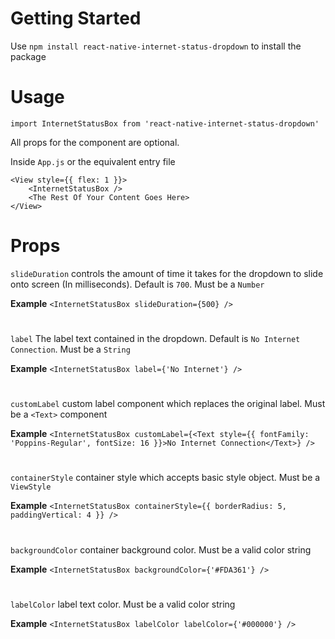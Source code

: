 # Getting Started
Use `npm install react-native-internet-status-dropdown` to install the package

# Usage
`import InternetStatusBox from 'react-native-internet-status-dropdown'`

All props for the component are optional.

Inside `App.js` or the equivalent entry file

```
<View style={{ flex: 1 }}>
    <InternetStatusBox />
    <The Rest Of Your Content Goes Here>
</View>
```

# Props
`slideDuration` controls the amount of time it takes for the dropdown to slide onto screen (In milliseconds). Default is `700`. Must be a `Number`

**Example** `<InternetStatusBox slideDuration={500} />`
#

`label` The label text contained in the dropdown. Default is `No Internet Connection`. Must be a `String`

**Example** `<InternetStatusBox label={'No Internet'} />`
#

`customLabel` custom label component which replaces the original label. Must be a `<Text>` component

**Example** `<InternetStatusBox customLabel={<Text style={{ fontFamily: 'Poppins-Regular', fontSize: 16 }}>No Internet Connection</Text>} />`
#

`containerStyle` container style which accepts basic style object. Must be a `ViewStyle`

**Example** `<InternetStatusBox containerStyle={{ borderRadius: 5, paddingVertical: 4 }} />`
#

`backgroundColor` container background color. Must be a valid color string

**Example** `<InternetStatusBox backgroundColor={'#FDA361'} />`
#

`labelColor` label text color. Must be a valid color string

**Example** `<InternetStatusBox labelColor labelColor={'#000000'} />`
#